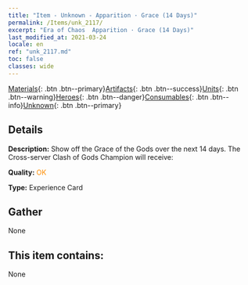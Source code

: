 ```yaml
---
title: "Item - Unknown - Apparition · Grace (14 Days)"
permalink: /Items/unk_2117/
excerpt: "Era of Chaos  Apparition · Grace (14 Days)"
last_modified_at: 2021-03-24
locale: en
ref: "unk_2117.md"
toc: false
classes: wide
---
```

 [Materials](/Items/){: .btn .btn--primary}[Artifacts](/Items/Artifacts/){: .btn .btn--success}[Units](/Items/Units/){: .btn .btn--warning}[Heroes](/Items/Heroes/){: .btn .btn--danger}[Consumables](/Items/Consumables/){: .btn .btn--info}[Unknown](/Items/Unknown/){: .btn .btn--primary}

## Details
 **Description:** Show off the Grace of the Gods over the next 14 days. The Cross-server Clash of Gods Champion will receive:

 **Quality:** <span style="color: #FF8C00">OK</span>

 **Type:** Experience Card

## Gather

  None

## This item contains:

  None

